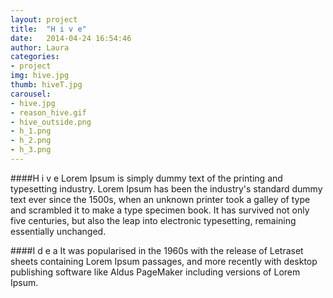 ```yaml
---
layout: project
title:  "H i v e"
date:   2014-04-24 16:54:46
author: Laura
categories:
- project
img: hive.jpg
thumb: hiveT.jpg
carousel:
- hive.jpg
- reason_hive.gif
- hive_outside.png
- h_1.png
- h_2.png
- h_3.png
---
```

####H i v e
Lorem Ipsum is simply dummy text of the printing and typesetting industry. Lorem Ipsum has been the industry's standard dummy text ever since the 1500s, when an unknown printer took a galley of type and scrambled it to make a type specimen book. It has survived not only five centuries, but also the leap into electronic typesetting, remaining essentially unchanged.

####I d e a
It was popularised in the 1960s with the release of Letraset sheets containing Lorem Ipsum passages, and more recently with desktop publishing software like Aldus PageMaker including versions of Lorem Ipsum.